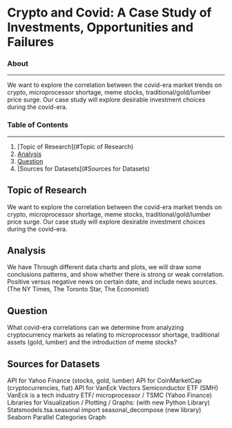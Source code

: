 # Crypto and Covid: A Case Study of Investments, Opportunities and Failures 

### About ###
-----------------------------
We want to explore the correlation between the covid-era market trends on crypto, microprocessor shortage, meme stocks, traditional/gold/lumber price surge. Our case study will explore desirable investment choices during the covid-era. 

### Table of Contents ### 
-----------------------------
1. [Topic of Research](#Topic of Research) 
2. [Analysis](#Analysis) 
3. [Question](#Question) 
4. [Sources for Datasets](#Sources for Datasets) 
 

## Topic of Research
We want to explore the correlation between the covid-era market trends on crypto, microprocessor shortage, meme stocks, traditional/gold/lumber price surge. Our case study will explore desirable investment choices during the covid-era. 

## Analysis
We have Through different data charts and plots, we will draw some conclusions patterns, and show whether there is strong or weak correlation. Positive versus negative news on certain date, and include news sources. (The NY Times, The Toronto Star, The Economist) 

## Question
What covid-era correlations can we determine from analyzing cryptocurrency markets as relating to microprocessor shortage, traditional assets (gold, lumber) and the introduction of meme stocks? 

## Sources for Datasets
API for Yahoo Finance (stocks, gold, lumber) 
API for CoinMarketCap (cryptocurrencies, fiat) 
API  for VanEck Vectors Semiconductor ETF (SMH)
VanEck is a tech industry ETF/ microprocessor / TSMC  (Yahoo Finance)
Libraries for Visualization / Plotting / Graphs: (with new Python Library)
Statsmodels.tsa.seasonal import seasonal_decompose (new library)
Seaborn 
Parallel Categories Graph 
